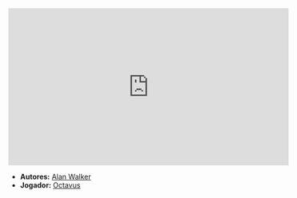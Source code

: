 <iframe width="560" height="315" src="https://www.youtube.com/embed/qdpXxGPqW-Y?si=dhyNsynZHknGIEBZ" title="YouTube video player" frameborder="0" allow="accelerometer; autoplay; clipboard-write; encrypted-media; gyroscope; picture-in-picture; web-share" referrerpolicy="strict-origin-when-cross-origin" allowfullscreen></iframe>

- **Autores:** [Alan Walker](content/Autores/Alan%20Walker.md)
- **Jogador:** [Octavus](content/Jogadores/Octavus.md)